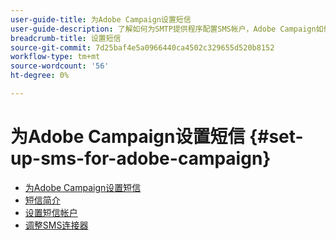 ```yaml
---
user-guide-title: 为Adobe Campaign设置短信
user-guide-description: 了解如何为SMTP提供程序配置SMS帐户，Adobe Campaign如何处理SMS，以及如何分析配置并排除其故障。 
breadcrumb-title: 设置短信
source-git-commit: 7d25baf4e5a0966440ca4502c329655d520b8152
workflow-type: tm+mt
source-wordcount: '56'
ht-degree: 0%

---
```



# 为Adobe Campaign设置短信 {#set-up-sms-for-adobe-campaign}

+ [为Adobe Campaign设置短信](/help/tutorial-sms/overview.md)
+ [短信简介](/help/tutorial-sms/introduction-to-sms.md)
+ [设置短信帐户](/help/tutorial-sms/set-up-account-for-standard-smpp-provider.md)
+ [调整SMS连接器](/help/tutorial-sms/adapt-sms-connector-to-smpp-provider.md)
